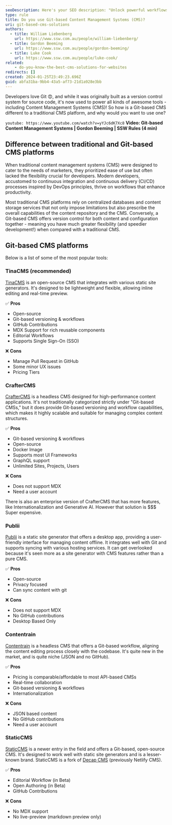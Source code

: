 ```yaml
---
seoDescription: Here's your SEO description: "Unlock powerful workflows and scalability with Git-based CMS solutions like TinaCMS, CrafterCMS, Publii, Contentrain, or StaticCMS - perfect for developers seeking flexible content management."
type: rule
title: Do you use Git-based Content Management Systems (CMS)? 
uri: git-based-cms-solutions
authors:
  - title: William Liebenberg
    url: https://www.ssw.com.au/people/william-liebenberg/
  - title: Gordon Beeming
    url: https://www.ssw.com.au/people/gordon-beeming/
  - title: Luke Cook
    url: https://www.ssw.com.au/people/luke-cook/
related:
    - do-you-know-the-best-cms-solutions-for-websites
redirects: []
created: 2024-01-25T23:49:23.696Z
guid: abfa31ba-9bb4-43a5-af73-21d1a928e3bb
---
```


Developers love Git 😍, and while it was originally built as a version control system for source code, it's now used to power all kinds of awesome tools - including Content Management Systems (CMS)! So how is a Git-based CMS different to a traditional CMS platform, and why would you want to use one?

<!--endintro-->

`youtube: https://www.youtube.com/watch?v=yYJc6dK7Xc8`
**Video: Git-based Content Management Systems | Gordon Beeming | SSW Rules (4 min)**

## Difference between traditional and Git-based CMS platforms

When traditional content management systems (CMS) were designed to cater to the needs of marketers, they prioritized ease of use but often lacked the flexibility crucial for developers. Modern developers, accustomed to continuous integration and continuous delivery (CI/CD) processes inspired by DevOps principles, thrive on workflows that enhance productivity.

Most traditional CMS platforms rely on centralized databases and content storage services that not only impose limitations but also prescribe the overall capabilities of the content repository and the CMS. Conversely, a Git-based CMS offers version control for both content and configuration together - meaning you have much greater flexibility (and speedier development!) when compared with a traditional CMS.

## Git-based CMS platforms

Below is a list of some of the most popular tools:

### TinaCMS (recommended)

[TinaCMS](https://tina.io/) is an open-source CMS that integrates with various static site generators. It's designed to be lightweight and flexible, allowing inline editing and real-time preview.

✅ **Pros**

- Open-source
- Git-based versioning & workflows
- GitHub Contributions
- MDX Support for rich reusable components
- Editorial Workflows
- Supports Single Sign-On (SSO)

❌ **Cons**

- Manage Pull Request in GitHub
- Some minor UX issues
- Pricing Tiers

### CrafterCMS

[CrafterCMS](https://craftercms.org/) is a headless CMS designed for high-performance content applications. It's not traditionally categorized strictly under "Git-based CMSs," but it does provide Git-based versioning and workflow capabilities, which makes it highly scalable and suitable for managing complex content structures.

✅ **Pros**

- Git-based versioning & workflows
- Open-source
- Docker Image
- Supports most UI Frameworks
- GraphQL support
- Unlimited Sites, Projects, Users

❌ **Cons**

- Does not support MDX
- Need a user account

There is also an enterprise version of CrafterCMS that has more features, like Internationalization and Generative AI. However that solution is $$$ Super expensive.

### Publii

[Publii](https://getpublii.com/) is a static site generator that offers a desktop app, providing a user-friendly interface for managing content offline. It integrates well with Git and supports syncing with various hosting services. It can get overlooked because it's seen more as a site generator with CMS features rather than a pure CMS.

✅ **Pros**

- Open-source
- Privacy focused
- Can sync content with git

❌ **Cons**

- Does not support MDX
- No GitHub contributions
- Desktop Based Only

### Contentrain

[Contentrain](https://contentrain.io/) is a headless CMS that offers a Git-based workflow, aligning the content editing process closely with the codebase. It's quite new in the market, and is quite niche (JSON and no GitHub).

✅ **Pros**

- Pricing is comparable/affordable to most API-based CMSs
- Real-time collaboration
- Git-based versioning & workflows
- Internationalization

❌ **Cons**

- JSON based content
- No GitHub contributions
- Need a user account

### StaticCMS

[StaticCMS](https://www.staticcms.org/) is a newer entry in the field and offers a Git-based, open-source CMS. It's designed to work well with static site generators and is a lesser-known brand. StaticCMS is a fork of [Decap CMS](https://decapcms.org/) (previously Netlify CMS).

✅ **Pros**

- Editorial Workflow (in Beta)
- Open Authoring (in Beta)
- GitHub Contributions

❌ **Cons**

- No MDX support
- No live-preview (markdown preview only)
